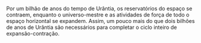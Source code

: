 ﻿Por um bilhão de anos do tempo de Urântia, os reservatórios do espaço se contraem, enquanto o universo-mestre e as atividades de força de todo o espaço horizontal se expandem. Assim, um pouco mais do que dois bilhões de anos de Urântia são necessários para completar o ciclo inteiro de expansão-contração.